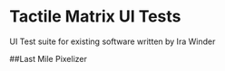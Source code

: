 # Tactile Matrix UI Tests
UI Test suite for existing software written by Ira Winder

##Last Mile Pixelizer
